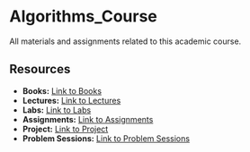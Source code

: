# Algorithms_Course

All materials and assignments related to this academic course.

## Resources

- **Books:** [Link to Books](https://cisasuedu.sharepoint.com/:f:/s/ALG24.Term2/Enl0n45-_axCl6Zud8M_eU4BOswPyOMknez3NQ-ebzS2xQ?e=26eS41)
- **Lectures:** [Link to Lectures](https://cisasuedu.sharepoint.com/:f:/r/sites/ALG24.Term2/Shared%20Documents/General/1%20Lecs?csf=1&web=1&e=hk01vY)
- **Labs:** [Link to Labs](https://cisasuedu.sharepoint.com/:f:/r/sites/ALG24.Term2/Shared%20Documents/General/2%20Labs?csf=1&web=1&e=noPczf)
- **Assignments:** [Link to Assignments](https://cisasuedu.sharepoint.com/:f:/r/sites/ALG24.Term2/Shared%20Documents/General/3%20Assignments?csf=1&web=1&e=fMZKF3)
- **Project:** [Link to Project](https://cisasuedu.sharepoint.com/:f:/r/sites/ALG24.Term2/Shared%20Documents/General/5%20Project?csf=1&web=1&e=h0Cs76)
- **Problem Sessions:** [Link to Problem Sessions](https://cisasuedu.sharepoint.com/:f:/r/sites/ALG24.Term2/Shared%20Documents/General/6%20ProblemSessions?csf=1&web=1&e=kA2lfL)
